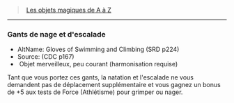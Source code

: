 ﻿> [Les objets magiques de A à Z](hd_magicitems_az_les_objets_magiques_de_a_a_z.md)

---

### Gants de nage et d'escalade

- AltName: Gloves of Swimming and Climbing (SRD p224)
- Source: (CDC p167)
-  Objet merveilleux, peu courant (harmonisation requise)

Tant que vous portez ces gants, la natation et l'escalade ne vous demandent pas de déplacement supplémentaire et vous gagnez un bonus de +5 aux tests de Force (Athlétisme) pour grimper ou nager.

